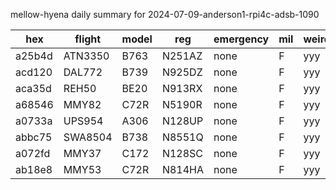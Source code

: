 mellow-hyena daily summary for 2024-07-09-anderson1-rpi4c-adsb-1090

|hex|flight|model|reg|emergency|mil|weirdo|
|--|--|--|--|--|--|--|
|a25b4d|ATN3350|B763|N251AZ|none|F|yyy|
|acd120|DAL772|B739|N925DZ|none|F|yyy|
|aca35d|REH50|BE20|N913RX|none|F|yyy|
|a68546|MMY82|C72R|N5190R|none|F|yyy|
|a0733a|UPS954|A306|N128UP|none|F|yyy|
|abbc75|SWA8504|B738|N8551Q|none|F|yyy|
|a072fd|MMY37|C172|N128SC|none|F|yyy|
|ab18e8|MMY53|C72R|N814HA|none|F|yyy|
